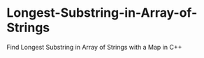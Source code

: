 # Longest-Substring-in-Array-of-Strings
Find Longest Substring in Array of Strings with a Map in C++

